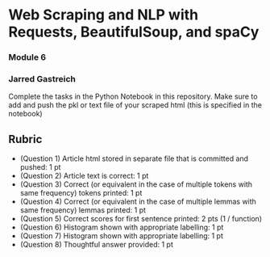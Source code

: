 # Web Scraping and NLP with Requests, BeautifulSoup, and spaCy
### Module 6
### Jarred Gastreich

Complete the tasks in the Python Notebook in this repository.
Make sure to add and push the pkl or text file of your scraped html (this is specified in the notebook)

## Rubric

* (Question 1) Article html stored in separate file that is committed and pushed: 1 pt
* (Question 2) Article text is correct: 1 pt
* (Question 3) Correct (or equivalent in the case of multiple tokens with same frequency) tokens printed: 1 pt
* (Question 4) Correct (or equivalent in the case of multiple lemmas with same frequency) lemmas printed: 1 pt
* (Question 5) Correct scores for first sentence printed: 2 pts (1 / function)
* (Question 6) Histogram shown with appropriate labelling: 1 pt
* (Question 7) Histogram shown with appropriate labelling: 1 pt
* (Question 8) Thoughtful answer provided: 1 pt
